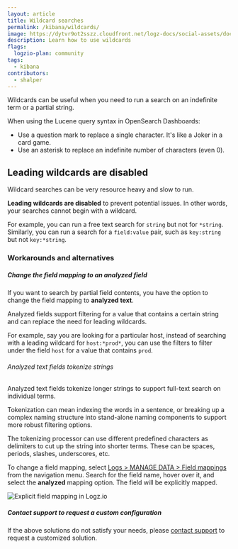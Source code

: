 ```yaml
---
layout: article
title: Wildcard searches
permalink: /kibana/wildcards/
image: https://dytvr9ot2sszz.cloudfront.net/logz-docs/social-assets/docs-social.jpg
description: Learn how to use wildcards
flags:
  logzio-plan: community
tags:
  - kibana
contributors:
  - shalper
---
```


Wildcards can be useful when you need to run a search on an indefinite term or a partial string.

When using the Lucene query syntax in OpenSearch Dashboards:

* Use a question mark **<i class="fas fa-question"></i>** to replace a single character. It's like a Joker in a card game.
* Use an asterisk **<i class="fas fa-asterisk"></i>** to replace an indefinite number of characters (even 0).

## Leading wildcards are disabled

Wildcard searches can be very resource heavy and slow to run.

**Leading wildcards are disabled** to prevent potential issues. In other words, your searches cannot begin with a wildcard.

For example, you can run a free text search for `string` but not for `*string`. Similarly, you can run a search for a `field:value` pair, such as `key:string` but not `key:*string`.

### Workarounds and alternatives

<div class="tasklist">

##### Change the field mapping to an **analyzed field**

If you want to search by partial field contents, you have the option to change the field mapping to **analyzed text**.

Analyzed fields support filtering for a value that contains a certain string and can replace the need for leading wildcards.

For example, say you are looking for a particular host, instead of searching with a leading wildcard for `host:*prod*`, you can use the filters to filter under the field `host` for a value that contains `prod`.

###### Analyzed text fields tokenize strings

Analyzed text fields tokenize longer strings to support full-text search on individual terms.

Tokenization can mean indexing the words in a sentence, or breaking up a complex naming structure into stand-alone naming components to support more robust filtering options.

The tokenizing processor can use different predefined characters as delimiters to cut up the string into shorter terms. These can be spaces, periods, slashes, underscores, etc.

To change a field mapping,
select [Logs > MANAGE DATA > Field mappings](https://app.logz.io/#/dashboard/tools/field-mapping)
from the navigation menu. Search for the field name, hover over it, and select the **analyzed** mapping option. The field will be explicitly mapped.

![Explicit field mapping in Logz.io](https://dytvr9ot2sszz.cloudfront.net/logz-docs/kibana-mapping/kibana-field-mapping_aug2021.png)

##### Contact support to request a custom configuration

If the above solutions do not satisfy your needs, please [contact support](mailto:help@logz.io?subject=Requesting%20alternatives%20to%20wildcard%20searches&body=Hi!%20Please%20be%20in%20touch%20regarding%20search%20methods%20that%20don't%20require%20leading%20wildcards.%20Thanks!) to request a customized solution.

</div>